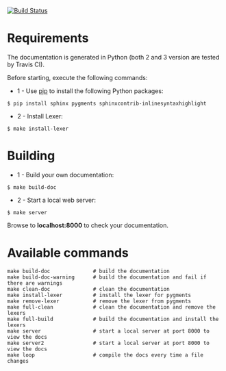 [![Build Status](https://travis-ci.com/bitml-lang/bitml-doc.svg?branch=master)](https://travis-ci.com/bitml-lang/bitml-doc)

# Requirements

The documentation is generated in Python (both 2 and 3 version are tested by Travis CI).

Before starting, execute the following commands:

* 1 - Use [pip](https://pip.pypa.io/en/stable/installing/) to install the following Python packages:

```shell
$ pip install sphinx pygments sphinxcontrib-inlinesyntaxhighlight
```

 * 2 - Install Lexer:

 ```shell
$ make install-lexer
 ```
 
# Building

 * 1 - Build your own documentation:
 
 ```shell
 $ make build-doc
 ```

 * 2 - Start a local web server:

 ```shell
$ make server
 ```

 Browse to **localhost:8000** to check your documentation.

# Available commands

```console
make build-doc              # build the documentation
make build-doc-warning      # build the documentation and fail if there are warnings
make clean-doc              # clean the documentation
make install-lexer          # install the lexer for pygments
make remove-lexer           # remove the lexer from pygments
make full-clean             # clean the documentation and remove the lexers
make full-build             # build the documentation and install the lexers
make server                 # start a local server at port 8000 to view the docs
make server2                # start a local server at port 8000 to view the docs
make loop                   # compile the docs every time a file changes
```

